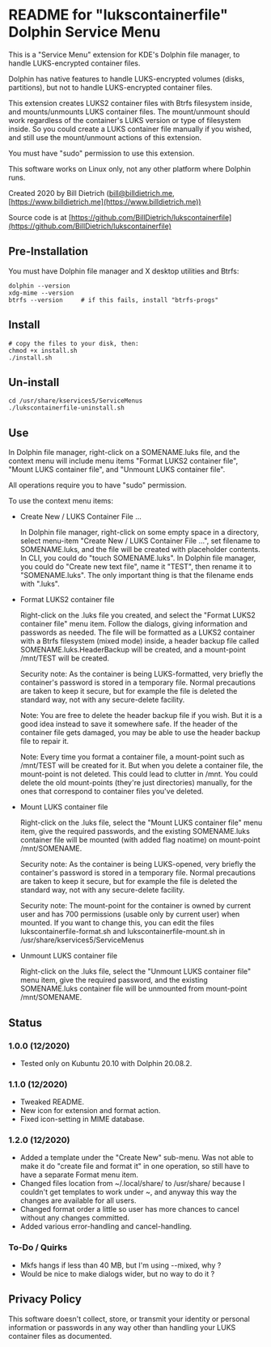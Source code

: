 # README for "lukscontainerfile" Dolphin Service Menu

This is a "Service Menu" extension for KDE's Dolphin file manager, to handle LUKS-encrypted container files.

Dolphin has native features to handle LUKS-encrypted volumes (disks, partitions), but not to handle LUKS-encrypted container files.

This extension creates LUKS2 container files with Btrfs filesystem inside, and mounts/unmounts LUKS container files. The mount/unmount should work regardless of the container's LUKS version or type of filesystem inside.  So you could create a LUKS container file manually if you wished, and still use the mount/unmount actions of this extension.

You must have "sudo" permission to use this extension.

This software works on Linux only, not any other platform where Dolphin runs.

Created 2020 by Bill Dietrich ([bill@billdietrich.me](bill@billdietrich.me), [https://www.billdietrich.me](https://www.billdietrich.me))

Source code is at [https://github.com/BillDietrich/lukscontainerfile](https://github.com/BillDietrich/lukscontainerfile)


## Pre-Installation

You must have Dolphin file manager and X desktop utilities and Btrfs:

```
dolphin --version
xdg-mime --version
btrfs --version		# if this fails, install "btrfs-progs"
```


## Install

```
# copy the files to your disk, then:
chmod +x install.sh
./install.sh
```


## Un-install

```
cd /usr/share/kservices5/ServiceMenus
./lukscontainerfile-uninstall.sh
```


## Use

In Dolphin file manager, right-click on a SOMENAME.luks file, and the context menu will include menu items "Format LUKS2 container file", "Mount LUKS container file", and "Unmount LUKS container file".

All operations require you to have "sudo" permission.

To use the context menu items:

* Create New / LUKS Container File ...

    In Dolphin file manager, right-click on some empty space in a directory, select menu-item "Create New / LUKS Container File ...", set filename to SOMENAME.luks, and the file will be created with placeholder contents.  In CLI, you could do "touch SOMENAME.luks".  In Dolphin file manager, you could do "Create new text file", name it "TEST", then rename it to "SOMENAME.luks".  The only important thing is that the filename ends with ".luks".

* Format LUKS2 container file
    
	Right-click on the .luks file you created, and select the "Format LUKS2 container file" menu item.  Follow the dialogs, giving information and passwords as needed.  The file will be formatted as a LUKS2 container with a Btrfs filesystem (mixed mode) inside, a header backup file called SOMENAME.luks.HeaderBackup will be created, and a mount-point /mnt/TEST will be created.

	Security note: As the container is being LUKS-formatted, very briefly the container's password is stored in a temporary file.  Normal precautions are taken to keep it secure, but for example the file is deleted the standard way, not with any secure-delete facility.

	Note: You are free to delete the header backup file if you wish.  But it is a good idea instead to save it somewhere safe.  If the header of the container file gets damaged, you may be able to use the header backup file to repair it.

	Note: Every time you format a container file, a mount-point such as /mnt/TEST will be created for it.  But when you delete a container file, the mount-point is not deleted.  This could lead to clutter in /mnt.  You could delete the old mount-points (they're just directories) manually, for the ones that correspond to container files you've deleted.

* Mount LUKS container file

	Right-click on the .luks file, select the "Mount LUKS container file" menu item, give the required passwords, and the existing SOMENAME.luks container file will be mounted (with added flag noatime) on mount-point /mnt/SOMENAME.

	Security note: As the container is being LUKS-opened, very briefly the container's password is stored in a temporary file.  Normal precautions are taken to keep it secure, but for example the file is deleted the standard way, not with any secure-delete facility.

	Security note: The mount-point for the container is owned by current user and has 700 permissions (usable only by current user) when mounted.  If you want to change this, you can edit the files lukscontainerfile-format.sh and lukscontainerfile-mount.sh in /usr/share/kservices5/ServiceMenus

* Unmount LUKS container file

	Right-click on the .luks file, select the "Unmount LUKS container file" menu item, give the required password, and the existing SOMENAME.luks container file will be unmounted from mount-point /mnt/SOMENAME.


## Status

### 1.0.0 (12/2020)
* Tested only on Kubuntu 20.10 with Dolphin 20.08.2.

### 1.1.0 (12/2020)
* Tweaked README.
* New icon for extension and format action.
* Fixed icon-setting in MIME database.

### 1.2.0 (12/2020)
* Added a template under the "Create New" sub-menu.  Was not able to make it do "create file and format it" in one operation, so still have to have a separate Format menu item.
* Changed files location from ~/.local/share/ to /usr/share/ because I couldn't get templates to work under ~, and anyway this way the changes are available for all users.
* Changed format order a little so user has more chances to cancel without any changes committed.
* Added various error-handling and cancel-handling.

### To-Do / Quirks
* Mkfs hangs if less than 40 MB, but I'm using --mixed, why ?
* Would be nice to make dialogs wider, but no way to do it ?


## Privacy Policy
This software doesn't collect, store, or transmit your identity or personal information or passwords in any way other than handling your LUKS container files as documented.

